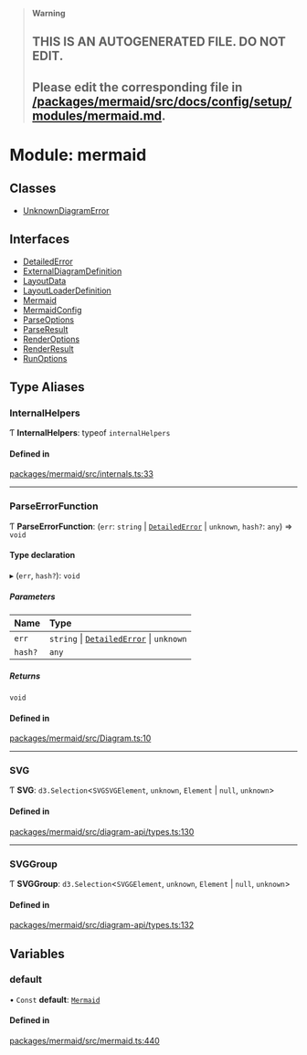 > **Warning**
>
> ## THIS IS AN AUTOGENERATED FILE. DO NOT EDIT.
>
> ## Please edit the corresponding file in [/packages/mermaid/src/docs/config/setup/modules/mermaid.md](../../../../packages/mermaid/src/docs/config/setup/modules/mermaid.md).

# Module: mermaid

## Classes

- [UnknownDiagramError](../classes/mermaid.UnknownDiagramError.md)

## Interfaces

- [DetailedError](../interfaces/mermaid.DetailedError.md)
- [ExternalDiagramDefinition](../interfaces/mermaid.ExternalDiagramDefinition.md)
- [LayoutData](../interfaces/mermaid.LayoutData.md)
- [LayoutLoaderDefinition](../interfaces/mermaid.LayoutLoaderDefinition.md)
- [Mermaid](../interfaces/mermaid.Mermaid.md)
- [MermaidConfig](../interfaces/mermaid.MermaidConfig.md)
- [ParseOptions](../interfaces/mermaid.ParseOptions.md)
- [ParseResult](../interfaces/mermaid.ParseResult.md)
- [RenderOptions](../interfaces/mermaid.RenderOptions.md)
- [RenderResult](../interfaces/mermaid.RenderResult.md)
- [RunOptions](../interfaces/mermaid.RunOptions.md)

## Type Aliases

### InternalHelpers

Ƭ **InternalHelpers**: typeof `internalHelpers`

#### Defined in

[packages/mermaid/src/internals.ts:33](https://github.com/mermaid-js/mermaid/blob/master/packages/mermaid/src/internals.ts#L33)

---

### ParseErrorFunction

Ƭ **ParseErrorFunction**: (`err`: `string` | [`DetailedError`](../interfaces/mermaid.DetailedError.md) | `unknown`, `hash?`: `any`) => `void`

#### Type declaration

▸ (`err`, `hash?`): `void`

##### Parameters

| Name    | Type                                                                               |
| :------ | :--------------------------------------------------------------------------------- |
| `err`   | `string` \| [`DetailedError`](../interfaces/mermaid.DetailedError.md) \| `unknown` |
| `hash?` | `any`                                                                              |

##### Returns

`void`

#### Defined in

[packages/mermaid/src/Diagram.ts:10](https://github.com/mermaid-js/mermaid/blob/master/packages/mermaid/src/Diagram.ts#L10)

---

### SVG

Ƭ **SVG**: `d3.Selection`<`SVGSVGElement`, `unknown`, `Element` | `null`, `unknown`>

#### Defined in

[packages/mermaid/src/diagram-api/types.ts:130](https://github.com/mermaid-js/mermaid/blob/master/packages/mermaid/src/diagram-api/types.ts#L130)

---

### SVGGroup

Ƭ **SVGGroup**: `d3.Selection`<`SVGGElement`, `unknown`, `Element` | `null`, `unknown`>

#### Defined in

[packages/mermaid/src/diagram-api/types.ts:132](https://github.com/mermaid-js/mermaid/blob/master/packages/mermaid/src/diagram-api/types.ts#L132)

## Variables

### default

• `Const` **default**: [`Mermaid`](../interfaces/mermaid.Mermaid.md)

#### Defined in

[packages/mermaid/src/mermaid.ts:440](https://github.com/mermaid-js/mermaid/blob/master/packages/mermaid/src/mermaid.ts#L440)
